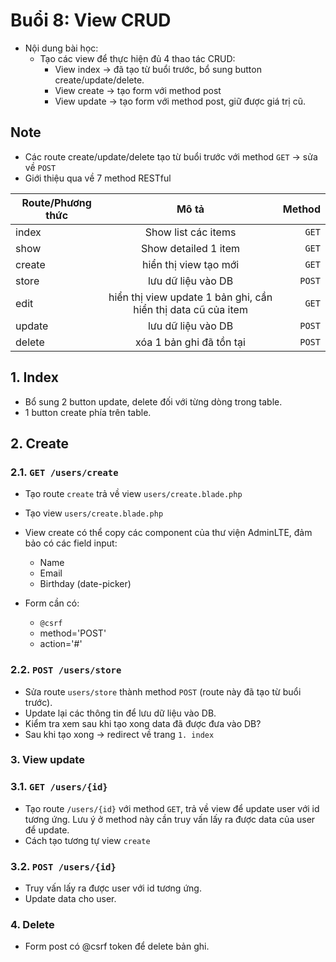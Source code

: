 # Buổi 8: View CRUD

- Nội dung bài học:
    - Tạo các view để thực hiện đủ 4 thao tác CRUD:
        - View index        -> đã tạo từ buổi trước, bổ sung button create/update/delete.
        - View create       -> tạo form với method post
        - View update       -> tạo form với method post, giữ được giá trị cũ.

## Note
- Các route create/update/delete tạo từ buổi trước với method `GET` -> sửa về `POST`
- Giới thiệu qua về 7 method RESTful

| Route/Phương thức        | Mô tả           | Method  |
| ------------- |:-------------:| -----:|
| index | Show list các items | `GET` |
| show | Show detailed 1 item | `GET` |
| create | hiển thị view tạo mới | `GET` |
| store | lưu dữ liệu vào DB | `POST` |
| edit | hiển thị view update 1 bản ghi, cần hiển thị data cũ của item | `GET` |
| update | lưu dữ liệu vào DB | `POST` |
| delete | xóa 1 bản ghi đã tồn tại | `POST` |

## 1. Index
- Bổ sung 2 button update, delete đối với từng dòng trong table.
- 1 button create phía trên table.

## 2. Create
### 2.1. `GET /users/create`
- Tạo route `create` trả về view `users/create.blade.php`
- Tạo view `users/create.blade.php`

- View create có thể copy các component của thư viện AdminLTE, đảm bảo có các field input:
    - Name
    - Email
    - Birthday (date-picker)
- Form cần có:
    - `@csrf`
    - method='POST'
    - action='#'

### 2.2. `POST /users/store`
- Sửa route `users/store` thành method `POST` (route này đã tạo từ buổi trước).
- Update lại các thông tin để lưu dữ liệu vào DB.
- Kiểm tra xem sau khi tạo xong data đã được đưa vào DB?
- Sau khi tạo xong -> redirect về trang `1. index`

### 3. View update
### 3.1. `GET /users/{id}`
- Tạo route `/users/{id}` với method `GET`, trả về view để update user với id tương ứng. Lưu ý ở method này cần truy vấn lấy ra được data của user để update.
- Cách tạo tương tự view `create`

### 3.2. `POST /users/{id}`
- Truy vấn lấy ra được user với id tương ứng.
- Update data cho user.

### 4. Delete
- Form post có @csrf token để delete bản ghi.
